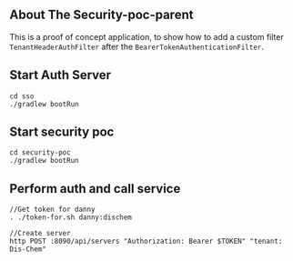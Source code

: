 ## About The Security-poc-parent

This is a proof of concept application, to show how to add a custom filter `TenantHeaderAuthFilter` after the `BearerTokenAuthenticationFilter`.

## Start Auth Server
```
cd sso
./gradlew bootRun
```

## Start security poc
```
cd security-poc
./gradlew bootRun
```

## Perform auth and call service
```
//Get token for danny 
. ./token-for.sh danny:dischem

//Create server
http POST :8090/api/servers "Authorization: Bearer $TOKEN" "tenant: Dis-Chem"
```

